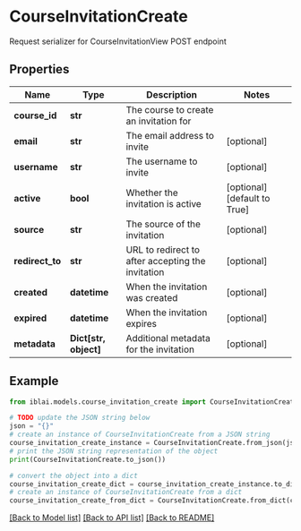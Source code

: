 # CourseInvitationCreate

Request serializer for CourseInvitationView POST endpoint

## Properties

Name | Type | Description | Notes
------------ | ------------- | ------------- | -------------
**course_id** | **str** | The course to create an invitation for | 
**email** | **str** | The email address to invite | [optional] 
**username** | **str** | The username to invite | [optional] 
**active** | **bool** | Whether the invitation is active | [optional] [default to True]
**source** | **str** | The source of the invitation | [optional] 
**redirect_to** | **str** | URL to redirect to after accepting the invitation | [optional] 
**created** | **datetime** | When the invitation was created | [optional] 
**expired** | **datetime** | When the invitation expires | [optional] 
**metadata** | **Dict[str, object]** | Additional metadata for the invitation | [optional] 

## Example

```python
from iblai.models.course_invitation_create import CourseInvitationCreate

# TODO update the JSON string below
json = "{}"
# create an instance of CourseInvitationCreate from a JSON string
course_invitation_create_instance = CourseInvitationCreate.from_json(json)
# print the JSON string representation of the object
print(CourseInvitationCreate.to_json())

# convert the object into a dict
course_invitation_create_dict = course_invitation_create_instance.to_dict()
# create an instance of CourseInvitationCreate from a dict
course_invitation_create_from_dict = CourseInvitationCreate.from_dict(course_invitation_create_dict)
```
[[Back to Model list]](../README.md#documentation-for-models) [[Back to API list]](../README.md#documentation-for-api-endpoints) [[Back to README]](../README.md)


